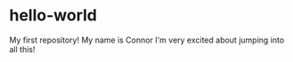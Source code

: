 # hello-world
My first repository!
My name is Connor I'm very excited about jumping into all this! 
